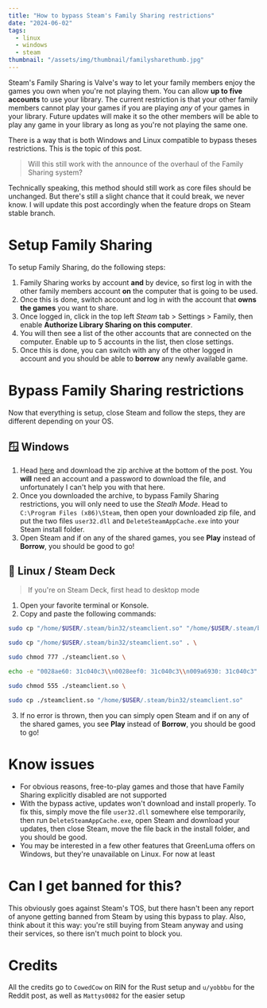 ```yaml
---
title: "How to bypass Steam's Family Sharing restrictions"
date: "2024-06-02"
tags:
  - linux
  - windows
  - steam
thumbnail: "/assets/img/thumbnail/familysharethumb.jpg"
---
```


Steam's Family Sharing is Valve's way to let your family members enjoy the games you own when you're not playing them. You can allow **up to five accounts** to use your library. The current restriction is that your other family members cannot play your games if you are playing _any_ of your games in your library. Future updates will make it so the other members will be able to play any game in your library as long as you're not playing the same one.

There is a way that is both Windows and Linux compatible to bypass theses restrictions. This is the topic of this post.

> Will this still work with the announce of the overhaul of the Family Sharing system?

Technically speaking, this method should still work as core files should be unchanged. But there's still a slight chance that it could break, we never know. I will update this post accordingly when the feature drops on Steam stable branch.

# Setup Family Sharing

To setup Family Sharing, do the following steps:

1. Family Sharing works by account **and** by device, so first log in with the other family members account **on** the computer that is going to be used.
2. Once this is done, switch account and log in with the account that **owns the games** you want to share.
3. Once logged in, click in the top left _Steam_ tab > Settings > Family, then enable **Authorize Library Sharing on this computer**.
4. You will then see a list of the other accounts that are connected on the computer. Enable up to 5 accounts in the list, then close settings.
5. Once this is done, you can switch with any of the other logged in account and you should be able to **borrow** any newly available game.

# Bypass Family Sharing restrictions

Now that everything is setup, close Steam and follow the steps, they are different depending on your OS.

## 🪟 Windows

1. Head [here](https://cs.rin.ru/forum/viewtopic.php?f=29&t=103709&hilit=greenluma) and download the zip archive at the bottom of the post. You **will** need an account and a password to download the file, and unfortunately I can't help you with that here.
2. Once you downloaded the archive, to bypass Family Sharing restrictions, you will only need to use the _Stealh Mode_. Head to `C:\Program Files (x86)\Steam`, then open your downloaded zip file, and put the two files `user32.dll` and `DeleteSteamAppCache.exe` into your Steam install folder.
3. Open Steam and if on any of the shared games, you see **Play** instead of **Borrow**, you should be good to go!

## 🐧 Linux / Steam Deck

> If you're on Steam Deck, first head to desktop mode

1. Open your favorite terminal or Konsole.
2. Copy and paste the following commands:

```bash
sudo cp "/home/$USER/.steam/bin32/steamclient.so" "/home/$USER/.steam/bin32/steamclient\_backup.so" \

sudo cp "/home/$USER/.steam/bin32/steamclient.so" . \

sudo chmod 777 ./steamclient.so \

echo -e "0028ae60: 31c040c3\\n0028eef0: 31c040c3\\n009a6930: 31c040c3" | xxd -r - ./steamclient.so \

sudo chmod 555 ./steamclient.so \

sudo cp ./steamclient.so "/home/$USER/.steam/bin32/steamclient.so"
```
3. If no error is thrown, then you can simply open Steam and if on any of the shared games, you see **Play** instead of **Borrow**, you should be good to go!

# Know issues

- For obvious reasons, free-to-play games and those that have Family Sharing explicitly disabled are not supported
- With the bypass active, updates won't download and install properly. To fix this, simply move the file `user32.dll` somewhere else temporarily, then run `DeleteSteamAppCache.exe`, open Steam and download your updates, then close Steam, move the file back in the install folder, and you should be good.
- You may be interested in a few other features that GreenLuma offers on Windows, but they're unavailable on Linux. For now at least

# Can I get banned for this?

This obviously goes against Steam's TOS, but there hasn't been any report of anyone getting banned from Steam by using this bypass to play. Also, think about it this way: you're still buying from Steam anyway and using their services, so there isn't much point to block you.

# Credits

All the credits go to `CowedCow` on RIN for the Rust setup and `u/yobbbu` for the Reddit post, as well as `Mattys0082` for the easier setup